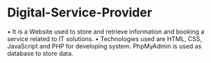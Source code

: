 # Digital-Service-Provider
• It is a Website used to store and retrieve information and booking a service related to IT solutions.
•	Technologies used are HTML, CSS, JavaScript and PHP for developing system. PhpMyAdmin is used as database to store data.

